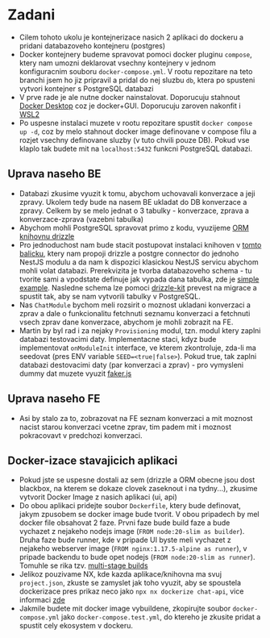 # Zadani
- Cilem tohoto ukolu je kontejnerizace nasich 2 aplikaci do dockeru a pridani databazoveho kontejneru (postgres) 
- Docker kontejnery budeme spravovat pomoci docker pluginu `compose`, ktery nam umozni deklarovat vsechny kontejnery v jednom konfiguracnim souboru `docker-compose.yml`. V rootu repozitare na teto branchi jsem ho jiz pripravil a pridal do nej sluzbu `db`, ktera po spusteni vytvori kontejner s PostgreSQL databazi
- V prve rade je ale nutne docker nainstalovat. Doporucuju stahnout [Docker Desktop](https://docs.docker.com/desktop/install/windows-install/) coz je docker+GUI. Doporucuju zaroven nakonfit i [WSL2](https://docs.docker.com/desktop/wsl/)
- Po uspesne instalaci muzete v rootu repozitare spustit `docker compose up -d`, coz by melo stahnout docker image definovane v compose filu a rozjet vsechny definovane sluzby (v tuto chvili pouze DB). Pokud vse klaplo tak budete mit na `localhost:5432` funkcni PostgreSQL databazi.

## Uprava naseho BE
- Databazi zkusime vyuzit k tomu, abychom uchovavali konverzace a jeji zpravy. Ukolem tedy bude na nasem BE ukladat do DB konverzace a zpravy. Celkem by se melo jednat o 3 tabulky - konverzace, zprava a konverzace-zprava (vazebni tabulka)
- Abychom mohli PostgreSQL spravovat primo z kodu, vyuzijeme [ORM knihovnu drizzle](https://github.com/knaadh/nestjs-drizzle/blob/main/packages/postgres-js/README.md)
- Pro jednoduchost nam bude stacit postupovat instalaci knihoven v [tomto balicku](https://github.com/knaadh/nestjs-drizzle/blob/main/packages/postgres-js/README.md), ktery nam propoji drizzle a postgre connector do jednoho NestJS modulu a da nam k dispozici klasickou NestJS servicu abychom mohli volat databazi. Prerekvizita je tvorba databazoveho schema - tu tvorite sami a vpodstate definuje jak vypada dana tabulka, zde je [simple example](https://github.com/knaadh/nestjs-drizzle/blob/main/apps/demo/src/db/schema.ts). Nasledne schema lze pomoci [drizzle-kit](https://orm.drizzle.team/kit-docs/overview) prevest na migrace a spustit tak, aby se nam vytvorili tabulky v PostgreSQL. 
- Nas `ChatModule` bychom meli rozsirit o moznost ukladani konverzaci a zprav a dale o funkcionalitu fetchnuti seznamu konverzaci a fetchnuti vsech zprav dane konverzace, abychom je mohli zobrazit na FE.
- Martin by byl rad i za nejaky `Provisioning` modul, tzn. modul ktery zaplni databazi testovacimi daty. Implementacne staci, kdyz bude implementovat `onModuleInit` interface, ve kterem zkontroluje, zda-li ma seedovat (pres ENV variable `SEED=<true|false>`). Pokud true, tak zaplni databazi destovacimi daty (par konverzaci a zprav) - pro vymysleni dummy dat muzete vyuzit [faker.js](https://fakerjs.dev)

## Uprava naseho FE
- Asi by stalo za to, zobrazovat na FE seznam konverzaci a mit moznost nacist starou konverzaci vcetne zprav, tim padem mit i moznost pokracovavt v predchozi konverzaci.

## Docker-izace stavajicich aplikaci
- Pokud jste se uspesne dostali az sem (drizzle a ORM obecne jsou dost blackbox, na kterem se dokaze clovek zaseknout i na tydny...), zkusime vytvorit Docker Image z nasich aplikaci (ui, api)
- Do obou aplikaci pridejte soubor `Dockerfile`, ktery bude definovat, jakym zpusobem se docker image bude tvorit. V obou pripadech by mel docker file obsahovat 2 faze. Prvni faze bude build faze a bude vychazet z nejakeho nodejs image (`FROM node:20-slim as builder`). Druha faze bude runner, kde v pripade UI byste meli vychazet z nejakeho webserver image (`FROM nginx:1.17.5-alpine as runner`), v pripade backendu to bude opet nodejs (`FROM node:20-slim as runner`). Tomuhle se rika tzv. [multi-stage builds](https://docs.docker.com/build/building/multi-stage/)
- Jelikoz pouzivame NX, kde kazda aplikace/knihovna ma svuj `project.json`, zkuste se zamyslet jak toho vyuzit, aby se spoustela dockerizace pres prikaz neco jako `npx nx dockerize chat-api`, vice informaci [zde](https://nx.dev/recipes/running-tasks/run-commands-executor)
- Jakmile budete mit docker image vybuildene, zkopirujte soubor `docker-compose.yml` jako `docker-compose.test.yml`, do ktereho je zkusite pridat a spustit cely ekosystem v dockeru.
